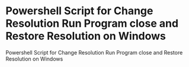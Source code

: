 # Powershell Script for Change Resolution Run Program close and Restore Resolution on Windows
 Powershell Script for Change Resolution Run Program close and Restore Resolution on Windows
